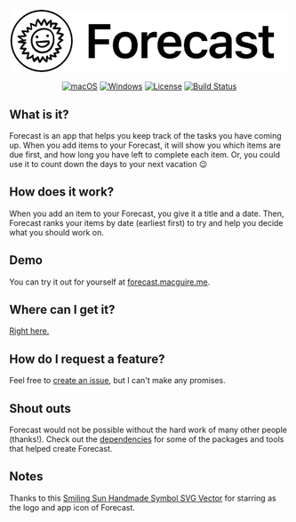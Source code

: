 <p align="center">
  <img width="500" src="./logo.jpg" alt="Forecast logo">
</p>

<div align="center">

[![macOS](https://img.shields.io/badge/macOS-Download-green.svg)](https://forecast.macguire.me/download)
[![Windows](https://img.shields.io/badge/Windows-Download-green.svg)](https://forecast.macguire.me/download)
[![License](https://img.shields.io/github/license/macguirerintoul/Forecast)](/LICENSE)
[![Build Status](https://travis-ci.com/macguirerintoul/Forecast.svg?branch=master)](https://travis-ci.com/macguirerintoul/Forecast)
</div>

## What is it?

Forecast is an app that helps you keep track of the tasks you have coming up. When you add items to your Forecast, it will show you which items are due first, and how long you have left to complete each item. Or, you could use it to count down the days to your next vacation 😉

## How does it work?

When you add an item to your Forecast, you give it a title and a date. Then, Forecast ranks your items by date (earliest first) to try and help you decide what you should work on.

## Demo

You can try it out for yourself at [forecast.macguire.me](https://forecast.macguire.me/download).

## Where can I get it?

[Right here.](https://forecast.macguire.me/download)

## How do I request a feature?

Feel free to [create an issue](https://github.com/mrintoul/Forecast/issues/new), but I can't make any promises.

## Shout outs

Forecast would not be possible without the hard work of many other people (thanks!). Check out the [dependencies](https://github.com/mrintoul/Forecast/network/dependencies) for some of the packages and tools that helped create Forecast.

## Notes

Thanks to this [Smiling Sun Handmade Symbol SVG Vector](https://www.svgrepo.com/svg/123560/smiling-sun-handmade-symbol) for starring as the logo and app icon of Forecast.

